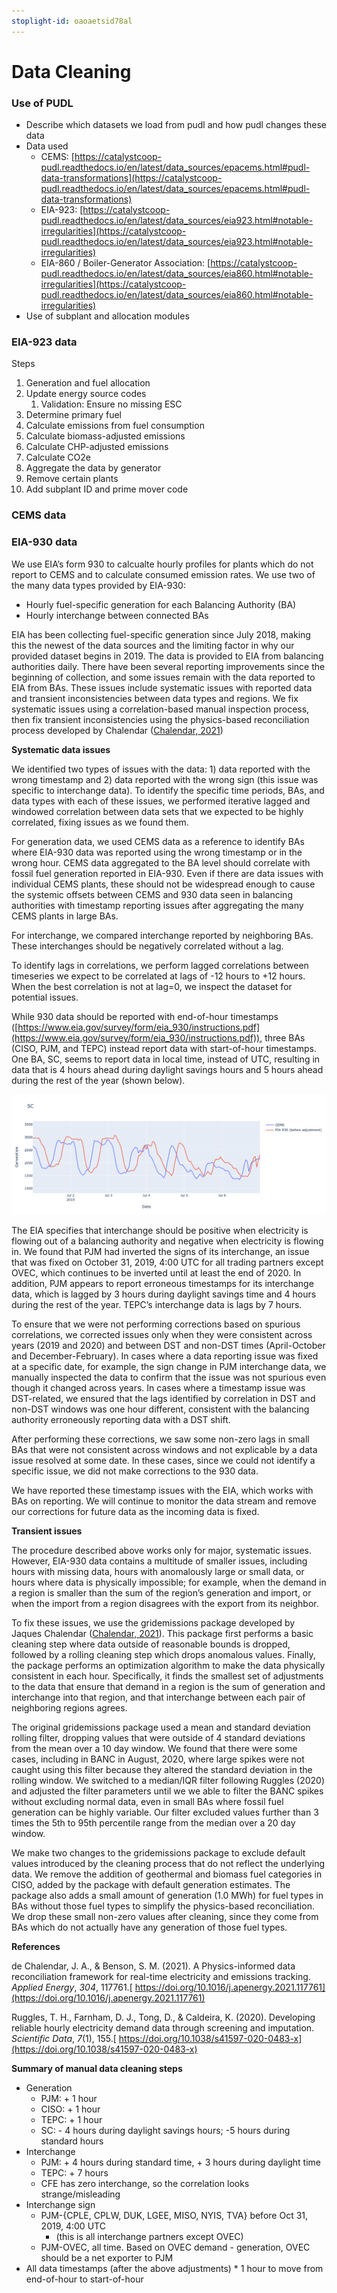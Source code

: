 ```yaml
---
stoplight-id: oaoaetsid78al
---
```


# Data Cleaning

### Use of PUDL



* Describe which datasets we load from pudl and how pudl changes these data
* Data used
    * CEMS: [https://catalystcoop-pudl.readthedocs.io/en/latest/data_sources/epacems.html#pudl-data-transformations](https://catalystcoop-pudl.readthedocs.io/en/latest/data_sources/epacems.html#pudl-data-transformations) 
    * EIA-923: [https://catalystcoop-pudl.readthedocs.io/en/latest/data_sources/eia923.html#notable-irregularities](https://catalystcoop-pudl.readthedocs.io/en/latest/data_sources/eia923.html#notable-irregularities) 
    * EIA-860 / Boiler-Generator Association: [https://catalystcoop-pudl.readthedocs.io/en/latest/data_sources/eia860.html#notable-irregularities](https://catalystcoop-pudl.readthedocs.io/en/latest/data_sources/eia860.html#notable-irregularities) 
* Use of subplant and allocation modules


### EIA-923 data

Steps



1. Generation and fuel allocation
2. Update energy source codes
    1. Validation: Ensure no missing ESC
3. Determine primary fuel
4. Calculate emissions from fuel consumption
5. Calculate biomass-adjusted emissions
6. Calculate CHP-adjusted emissions
7. Calculate CO2e
8. Aggregate the data by generator
9. Remove certain plants
10. Add subplant ID and prime mover code


### CEMS data


### EIA-930 data

We use EIA’s form 930 to calcualte hourly profiles for plants which do not report to CEMS and to calculate consumed emission rates. We use two of the many data types provided by EIA-930:



* Hourly fuel-specific generation for each Balancing Authority (BA)
* Hourly interchange between connected BAs

EIA has been collecting fuel-specific generation since July 2018, making this the newest of the data sources and the limiting factor in why our provided dataset begins in 2019. The data is provided to EIA from balancing authorities daily. There have been several reporting improvements since the beginning of collection, and some issues remain with the data reported to EIA from BAs. These issues include systematic issues with reported data and transient inconsistencies between data types and regions. We fix systematic issues using a correlation-based manual inspection process, then fix transient inconsistencies using the physics-based reconciliation process developed by Chalendar ([Chalendar, 2021](https://doi.org/10.1016/j.apenergy.2021.117761))

**Systematic data issues**

We identified two types of issues with the data: 1) data reported with the wrong timestamp and 2) data reported with the wrong sign (this issue was specific to interchange data). To identify the specific time periods, BAs, and data types with each of these issues, we performed iterative lagged and windowed correlation between data sets that we expected to be highly correlated, fixing issues as we found them.

For generation data, we used CEMS data as a reference to identify BAs where EIA-930 data was reported using the wrong timestamp or in the wrong hour. CEMS data aggregated to the BA level should correlate with fossil fuel generation reported in EIA-930. Even if there are data issues with individual CEMS plants, these should not be widespread enough to cause the systemic offsets between CEMS and 930 data seen in balancing authorities with timestamp reporting issues after aggregating the many CEMS plants in large BAs.

For interchange, we compared interchange reported by neighboring BAs. These interchanges should be negatively correlated without a lag.

To identify lags in correlations, we perform lagged correlations between timeseries we expect to be correlated at lags of -12 hours to +12 hours. When the best correlation is not at lag=0, we inspect the dataset for potential issues.

While 930 data should be reported with end-of-hour timestamps ([https://www.eia.gov/survey/form/eia_930/instructions.pdf](https://www.eia.gov/survey/form/eia_930/instructions.pdf)), three BAs (CISO, PJM, and TEPC) instead report data with start-of-hour timestamps. One BA, SC, seems to report data in local time, instead of UTC, resulting in data that is 4 hours ahead during daylight savings hours and 5 hours ahead during the rest of the year (shown below).

![alt_text](sc_lag_example.png "image_tooltip")

The EIA specifies that interchange should be positive when electricity is flowing out of a balancing authority and negative when electricity is flowing in. We found that PJM had inverted the signs of its interchange, an issue that was fixed on October 31, 2019, 4:00 UTC for all trading partners except OVEC, which continues to be inverted until at least the end of 2020. In addition, PJM appears to report erroneous timestamps for its interchange data, which is lagged by 3 hours during daylight savings time and 4 hours during the rest of the year. TEPC’s interchange data is lags by 7 hours.

To ensure that we were not performing corrections based on spurious correlations, we corrected issues only when they were consistent across years (2019 and 2020) and between DST and non-DST times (April-October and December-February). In cases where a data reporting issue was fixed at a specific date, for example, the sign change in PJM interchange data, we manually inspected the data to confirm that the issue was not spurious even though it changed across years. In cases where a timestamp issue was DST-related, we ensured that the lags identified by correlation in DST and non-DST windows was one hour different, consistent with the balancing authority erroneously reporting data with a DST shift.

After performing these corrections, we saw some non-zero lags in small BAs that were not consistent across windows and not explicable by a data issue resolved at some date. In these cases, since we could not identify a specific issue, we did not make corrections to the 930 data.

We have reported these timestamp issues with the EIA, which works with BAs on reporting. We will continue to monitor the data stream and remove our corrections for future data as the incoming data is fixed.

**Transient issues**

The procedure described above works only for major, systematic issues. However, EIA-930 data contains a multitude of smaller issues, including hours with missing data, hours with anomalously large or small data, or hours where data is physically impossible; for example, when the demand in a region is smaller than the sum of the region’s generation and import, or when the import from a region disagrees with the export from its neighbor.

To fix these issues, we use the gridemissions package developed by Jaques Chalendar ([Chalendar, 2021](https://doi.org/10.1016/j.apenergy.2021.117761)). This package first performs a basic cleaning step where data outside of reasonable bounds is dropped, followed by a rolling cleaning step which drops anomalous values. Finally, the package performs an optimization algorithm to make the data physically consistent in each hour. Specifically, it finds the smallest set of adjustments to the data that ensure that demand in a region is the sum of generation and interchange into that region, and that interchange between each pair of neighboring regions agrees.

The original gridemissions package used a mean and standard deviation rolling filter, dropping values that were outside of 4 standard deviations from the mean over a 10 day window. We found that there were some cases, including in BANC in August, 2020, where large spikes were not caught using this filter because they altered the standard deviation in the rolling window. We switched to a median/IQR filter following Ruggles (2020) and adjusted the filter parameters until we we able to filter the BANC spikes without excluding normal data, even in small BAs where fossil fuel generation can be highly variable. Our filter excluded values further than 3 times the 5th to 95th percentile range from the median over a 20 day window.

We make two changes to the gridemissions package to exclude default values introduced by the cleaning process that do not reflect the underlying data. We remove the addition of geothermal and biomass fuel categories in CISO, added by the package with default generation estimates. The package also adds a small amount of generation (1.0 MWh) for fuel types in BAs without those fuel types to simplify the physics-based reconciliation. We drop these small non-zero values after cleaning, since they come from BAs which do not actually have any generation of those fuel types.

**References**

de Chalendar, J. A., & Benson, S. M. (2021). A Physics-informed data reconciliation framework for real-time electricity and emissions tracking. _Applied Energy_, _304_, 117761.[ https://doi.org/10.1016/j.apenergy.2021.117761](https://doi.org/10.1016/j.apenergy.2021.117761)

Ruggles, T. H., Farnham, D. J., Tong, D., & Caldeira, K. (2020). Developing reliable hourly electricity demand data through screening and imputation. _Scientific Data_, _7_(1), 155.[ https://doi.org/10.1038/s41597-020-0483-x](https://doi.org/10.1038/s41597-020-0483-x)

**Summary of manual data cleaning steps** 



* Generation
    * PJM: + 1 hour
    * CISO: + 1 hour
    * TEPC: + 1 hour
    * SC: - 4 hours during daylight savings hours; -5 hours during standard hours
* Interchange
    * PJM: + 4 hours during standard time, + 3 hours during daylight time
    * TEPC: + 7 hours
    * CFE has zero interchange, so the correlation looks strange/misleading
* Interchange sign
    * PJM-{CPLE, CPLW, DUK, LGEE, MISO, NYIS, TVA} before Oct 31, 2019, 4:00 UTC
        * (this is all interchange partners except OVEC)
    * PJM-OVEC, all time. Based on OVEC demand - generation, OVEC should be a net exporter to PJM
* All data timestamps (after the above adjustments)
        * 1 hour to move from end-of-hour to start-of-hour
